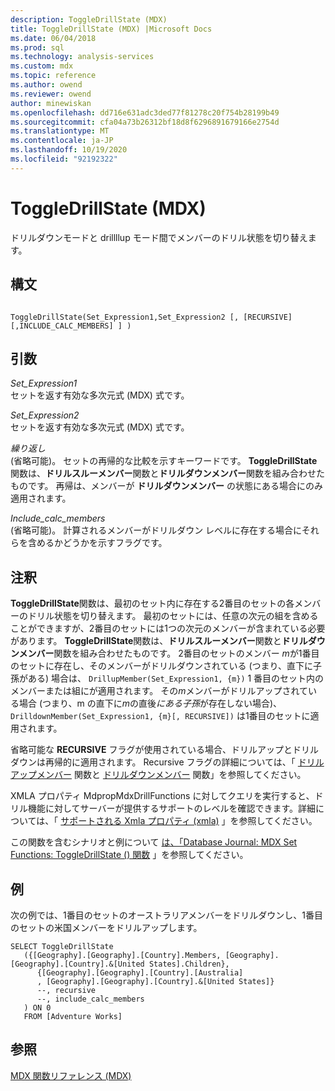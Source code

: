 ```yaml
---
description: ToggleDrillState (MDX)
title: ToggleDrillState (MDX) |Microsoft Docs
ms.date: 06/04/2018
ms.prod: sql
ms.technology: analysis-services
ms.custom: mdx
ms.topic: reference
ms.author: owend
ms.reviewer: owend
author: minewiskan
ms.openlocfilehash: dd716e631adc3ded77f81278c20f754b28199b49
ms.sourcegitcommit: cfa04a73b26312bf18d8f6296891679166e2754d
ms.translationtype: MT
ms.contentlocale: ja-JP
ms.lasthandoff: 10/19/2020
ms.locfileid: "92192322"
---
```

# <a name="toggledrillstate-mdx"></a>ToggleDrillState (MDX)


  ドリルダウンモードと drillllup モード間でメンバーのドリル状態を切り替えます。  
  
## <a name="syntax"></a>構文  
  
```  
  
ToggleDrillState(Set_Expression1,Set_Expression2 [, [RECURSIVE] [,INCLUDE_CALC_MEMBERS] ] )  
```  
  
## <a name="arguments"></a>引数  
 *Set_Expression1*  
 セットを返す有効な多次元式 (MDX) 式です。  
  
 *Set_Expression2*  
 セットを返す有効な多次元式 (MDX) 式です。  
  
 *繰り返し*  
 (省略可能)。 セットの再帰的な比較を示すキーワードです。 **ToggleDrillState**関数は、**ドリルスルーメンバー**関数と**ドリルダウンメンバー**関数を組み合わせたものです。 再帰は、メンバーが **ドリルダウンメンバー** の状態にある場合にのみ適用されます。  
  
 *Include_calc_members*  
 (省略可能)。 計算されるメンバーがドリルダウン レベルに存在する場合にそれらを含めるかどうかを示すフラグです。  
  
## <a name="remarks"></a>注釈  
 **ToggleDrillState**関数は、最初のセット内に存在する2番目のセットの各メンバーのドリル状態を切り替えます。 最初のセットには、任意の次元の組を含めることができますが、2番目のセットには1つの次元のメンバーが含まれている必要があります。 **ToggleDrillState**関数は、**ドリルスルーメンバー**関数と**ドリルダウンメンバー**関数を組み合わせたものです。 2番目のセットのメンバー *m*が1番目のセットに存在し、そのメンバーがドリルダウンされている (つまり、直下に子孫がある) 場合は、 `DrillupMember(Set_Expression1, {m})` 1 番目のセット内のメンバーまたは組にが適用されます。 その*m*メンバーがドリルアップされている場合 (つまり、m の直下に*m*の直後*にある子孫*が存在しない場合)、 `DrilldownMember(Set_Expression1, {m}[, RECURSIVE])` は1番目のセットに適用されます。  
  
 省略可能な **RECURSIVE** フラグが使用されている場合、ドリルアップとドリルダウンは再帰的に適用されます。 Recursive フラグの詳細については、「 [ドリルアップメンバー](../mdx/drillupmember-mdx.md) 関数と [ドリルダウンメンバー](../mdx/drilldownmember-mdx.md) 関数」を参照してください。  
  
 XMLA プロパティ MdpropMdxDrillFunctions に対してクエリを実行すると、ドリル機能に対してサーバーが提供するサポートのレベルを確認できます。詳細については、「 [サポートされる Xmla プロパティ &#40;xmla&#41;](/analysis-services/xmla/xml-elements-properties/propertylist-element-supported-xmla-properties) 」を参照してください。  
  
 この関数を含むシナリオと例について [は、「Database Journal: MDX Set Functions: ToggleDrillState () 関数](https://go.microsoft.com/fwlink/?LinkId=517759) 」を参照してください。  
  
## <a name="example"></a>例  
 次の例では、1番目のセットのオーストラリアメンバーをドリルダウンし、1番目のセットの米国メンバーをドリルアップします。  
  
```  
SELECT ToggleDrillState  
   ({[Geography].[Geography].[Country].Members, [Geography].[Geography].[Country].&[United States].Children},  
      {[Geography].[Geography].[Country].[Australia]  
      , [Geography].[Geography].[Country].&[United States]}  
      --, recursive  
      --, include_calc_members  
   ) ON 0  
   FROM [Adventure Works]  
```  
  
## <a name="see-also"></a>参照  
 [MDX 関数リファレンス &#40;MDX&#41;](../mdx/mdx-function-reference-mdx.md)  
  
